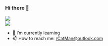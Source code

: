### Hi there 👋
![](https://github-readme-stats.vercel.app/api?username=rCatMan&show_icons=true&theme=dark&count_private=true)<br/>
![](https://github-readme-stats.vercel.app/api/top-langs/?username=rCatMan&theme=dark&layout=compact)

- 🌱 I’m currently learning 
- 📫 How to reach me: rCatMan@outlook.com
<!--
**rCatMAN/rCatMan** is a ✨ _special_ ✨ repository because its `README.md` (this file) appears on your GitHub profile.

Here are some ideas to get you started:

- 🔭 I’m currently working on ...
- 🌱 I’m currently learning ...
- 👯 I’m looking to collaborate on ...
- 🤔 I’m looking for help with ...
- 💬 Ask me about ...
- 📫 How to reach me: ...
- 😄 Pronouns: ...
- ⚡ Fun fact: ...
-->
